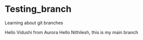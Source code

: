 # Testing_branch
Learning about git branches

Hello Vidushi from Aurora
Hello Nithilesh, this is my main branch